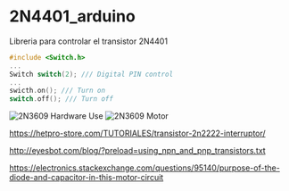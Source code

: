 # 2N4401_arduino
Libreria para controlar el transistor 2N4401

```c++
#include <Switch.h>
...
Switch switch(2); /// Digital PIN control
...
swicth.on(); /// Turn on
switch.off(); /// Turn off
```

![2N3609 Hardware Use](https://hetpro-store.com/TUTORIALES/wp-content/uploads/2015/03/Captura.jpg?x18372)
![2N3609 Motor](https://i.stack.imgur.com/FNMb1.png)

https://hetpro-store.com/TUTORIALES/transistor-2n2222-interruptor/

http://eyesbot.com/blog/?preload=using_npn_and_pnp_transistors.txt

https://electronics.stackexchange.com/questions/95140/purpose-of-the-diode-and-capacitor-in-this-motor-circuit

